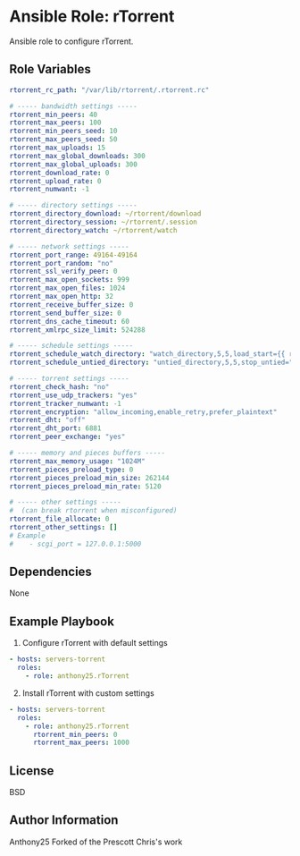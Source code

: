 Ansible Role: rTorrent
======================

Ansible role to configure rTorrent.

Role Variables
--------------

```yaml
rtorrent_rc_path: "/var/lib/rtorrent/.rtorrent.rc"

# ----- bandwidth settings -----
rtorrent_min_peers: 40
rtorrent_max_peers: 100
rtorrent_min_peers_seed: 10
rtorrent_max_peers_seed: 50
rtorrent_max_uploads: 15
rtorrent_max_global_downloads: 300
rtorrent_max_global_uploads: 300
rtorrent_download_rate: 0
rtorrent_upload_rate: 0
rtorrent_numwant: -1

# ----- directory settings -----
rtorrent_directory_download: ~/rtorrent/download
rtorrent_directory_session: ~/rtorrent/.session
rtorrent_directory_watch: ~/rtorrent/watch

# ----- network settings -----
rtorrent_port_range: 49164-49164
rtorrent_port_random: "no"
rtorrent_ssl_verify_peer: 0
rtorrent_max_open_sockets: 999
rtorrent_max_open_files: 1024
rtorrent_max_open_http: 32
rtorrent_receive_buffer_size: 0
rtorrent_send_buffer_size: 0
rtorrent_dns_cache_timeout: 60
rtorrent_xmlrpc_size_limit: 524288

# ----- schedule settings -----
rtorrent_schedule_watch_directory: "watch_directory,5,5,load_start={{ rtorrent_directory_watch }}/*.torrent"
rtorrent_schedule_untied_directory: "untied_directory,5,5,stop_untied="

# ----- torrent settings -----
rtorrent_check_hash: "no"
rtorrent_use_udp_trackers: "yes"
rtorrent_tracker_numwant: -1
rtorrent_encryption: "allow_incoming,enable_retry,prefer_plaintext"
rtorrent_dht: "off"
rtorrent_dht_port: 6881
rtorrent_peer_exchange: "yes"

# ----- memory and pieces buffers -----
rtorrent_max_memory_usage: "1024M"
rtorrent_pieces_preload_type: 0
rtorrent_pieces_preload_min_size: 262144
rtorrent_pieces_preload_min_rate: 5120

# ----- other settings -----
#  (can break rtorrent when misconfigured)
rtorrent_file_allocate: 0
rtorrent_other_settings: []
# Example
#    - scgi_port = 127.0.0.1:5000
```

Dependencies
------------

None

Example Playbook
-------------------------

1) Configure rTorrent with default settings

```yaml
- hosts: servers-torrent
  roles:
    - role: anthony25.rTorrent
```

2) Install rTorrent with custom settings

```yaml
- hosts: servers-torrent
  roles:
    - role: anthony25.rTorrent
      rtorrent_min_peers: 0
      rtorrent_max_peers: 1000
```

License
-------

BSD

Author Information
------------------

Anthony25 <Anthony Ruhier>
Forked of the Prescott Chris's work
